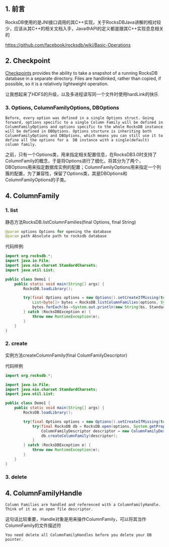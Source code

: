 ## 1. 前言

RocksDB使用的是JNI接口调用的其C++实现，关于RocksDBJava讲解的相对较少，应该从其C++的相关文档入手，Java中API的定义都是跟其C++实现息息相关的

https://github.com/facebook/rocksdb/wiki/Basic-Operations

## 2. Checkpoint

[Checkpoints](https://github.com/facebook/rocksdb/wiki/Checkpoints) provides the ability to take a snapshot of a running RocksDB database in a separate directory. Files are hardlinked, rather than copied, if possible, so it is a relatively lightweight operation.

让我想起来了HDFS的升级，以及多进程读写同一个文件时使用hardLink的快乐

### 3. Options, ColumnFamilyOptions, DBOptions

``` 
Before, every option was defined in a single Options struct. Going forward, options specific to a single Column Family will be defined in ColumnFamilyOptions and options specific to the whole RocksDB instance will be defined in DBOptions. Options sturture is inheriting both ColumnFamilyOptions and DBOptions, which means you can still use it to define all the options for a  DB instance with a single(default) column family.
```

之前，只有一个Options类，用来指定相关配置信息，在RocksDB3.0时支持了ColumnFamily的概念，于是将Options进行了细化，将其分为了两个，DBOptions用来指定数据库实例的配置；ColumnFamilyOptions用来指定一个列簇的配置，为了兼容性，保留了Options类，其是DBOptions和ColumnFamilyOptions的子类。

## 4. ColumnFamily

### 1. list

静态方法RocksDB.listColumnFamilies(final Options, final String)

```java
@param options Options for opening the database
@param path Absolute path to rocksdb database
```

代码样例: 

```java
import org.rocksdb.*;
import java.io.File;
import java.nio.charset.StandardCharsets;
import java.util.List;

public class Demo1 {
    public static void main(String[] args) {
        RocksDB.loadLibrary();

        try(final Options options = new Options().setCreateIfMissing(true)) {
            List<byte[]> bytes = RocksDB.listColumnFamilies(options, System.getProperty("user.dir") + File.separator + "db");
            bytes.forEach(bs->System.out.println(new String(bs, StandardCharsets.UTF_8)));
        } catch (RocksDBException e) {
            throw new RuntimeException(e);
        }
    }
}
```

### 2. create

实例方法createColumnFamily(final ColumFamilyDescriptor)

代码样例

```java
import org.rocksdb.*;

import java.io.File;
import java.nio.charset.StandardCharsets;
import java.util.List;

public class Demo1 {
    public static void main(String[] args) {
        RocksDB.loadLibrary();

        try(final Options options = new Options().setCreateIfMissing(true)) {
            try(final RocksDB db = RocksDB.open(options, System.getProperty("user.dir") + File.separator + "db")) {
                ColumnFamilyDescriptor descriptor = new ColumnFamilyDescriptor("ligc".getBytes(StandardCharsets.UTF_8));
                db.createColumnFamily(descriptor);
            }
        } catch (RocksDBException e) {
            throw new RuntimeException(e);
        }
    }
}
```

### 3. delete

## 4. ColumnFamilyHandle

```
Column Families are handled and referenced with a ColumnFamilyHandle. Think of it as an open file descriptor.
```

这句话比较重要，Handle对象是用来操作ColumnFamily，可以将其当作ColumnFamily的文件描述符

```
You need delete all ColumnFamilyHandles before you delete your DB pointer.
```

